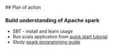 ## Plan of action

### Build understanding of Apache spark
* SBT - install and learn usage
* Run scala application from [quick start tutorial](http://spark.apache.org/docs/latest/quick-start.html)
* Study [spark programming guide](http://spark.apache.org/docs/latest/programming-guide.html)